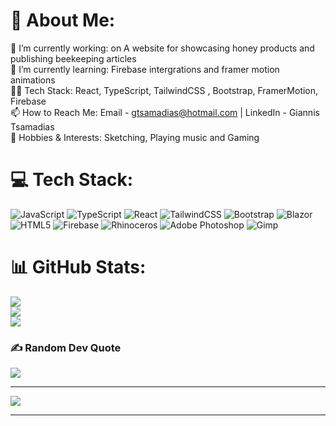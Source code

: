 # 💫 About Me:
🔭 I’m currently working: on A website for showcasing honey products and publishing beekeeping articles<br>🌱 I’m currently learning: Firebase intergrations and framer motion animations<br>👨‍💻 Tech Stack: React, TypeScript, TailwindCSS , Bootstrap, FramerMotion,  Firebase<br>📫 How to Reach Me: Email - gtsamadias@hotmail.com | LinkedIn - Giannis Tsamadias<br>🎵 Hobbies & Interests: Sketching, Playing music and Gaming 


# 💻 Tech Stack:
![JavaScript](https://img.shields.io/badge/javascript-%23323330.svg?style=for-the-badge&logo=javascript&logoColor=%23F7DF1E) ![TypeScript](https://img.shields.io/badge/typescript-%23007ACC.svg?style=for-the-badge&logo=typescript&logoColor=white) ![React](https://img.shields.io/badge/react-%2320232a.svg?style=for-the-badge&logo=react&logoColor=%2361DAFB) ![TailwindCSS](https://img.shields.io/badge/tailwindcss-%2338B2AC.svg?style=for-the-badge&logo=tailwind-css&logoColor=white) ![Bootstrap](https://img.shields.io/badge/bootstrap-%238511FA.svg?style=for-the-badge&logo=bootstrap&logoColor=white) ![Blazor](https://img.shields.io/badge/blazor-%235C2D91.svg?style=for-the-badge&logo=blazor&logoColor=white) ![HTML5](https://img.shields.io/badge/html5-%23E34F26.svg?style=for-the-badge&logo=html5&logoColor=white) ![Firebase](https://img.shields.io/badge/firebase-a08021?style=for-the-badge&logo=firebase&logoColor=ffcd34) ![Rhinoceros](https://img.shields.io/badge/Rhinoceros-801010?style=for-the-badge&logo=rhinoceros&logoColor=white) ![Adobe Photoshop](https://img.shields.io/badge/adobe%20photoshop-%2331A8FF.svg?style=for-the-badge&logo=adobe%20photoshop&logoColor=white) ![Gimp](https://img.shields.io/badge/Gimp-657D8B?style=for-the-badge&logo=gimp&logoColor=FFFFFF)
# 📊 GitHub Stats:
![](https://github-readme-stats.vercel.app/api?username=TSM97&theme=dracula&hide_border=false&include_all_commits=true&count_private=true)<br/>
![](https://github-readme-streak-stats.herokuapp.com/?user=TSM97&theme=dracula&hide_border=false)<br/>
![](https://github-readme-stats.vercel.app/api/top-langs/?username=TSM97&theme=dracula&hide_border=false&include_all_commits=true&count_private=true&layout=compact)

### ✍️ Random Dev Quote
![](https://quotes-github-readme.vercel.app/api?type=horizontal&theme=dark)

---
[![](https://visitcount.itsvg.in/api?id=TSM97&icon=0&color=4)](https://visitcount.itsvg.in)

---
<p><img align="center" src="https://github-readme-stats.vercel.app/api?username=&show_icons=true&locale=en" alt="" /></p>
<p><img align="center" src="https://github-readme-streak-stats.herokuapp.com/?user=&" alt="" /></p>
<p><img src="https://github-readme-stats.vercel.app/api/top-langs?username=&show_icons=true&locale=en&layout=compact" alt="" /></p>
<p><a href="https://github.com/ryo-ma/github-profile-trophy"><img src="https://github-profile-trophy.vercel.app/?username=" alt="" /></a></p>


<!-- Proudly created with GPRM ( https://gprm.itsvg.in ) -->
